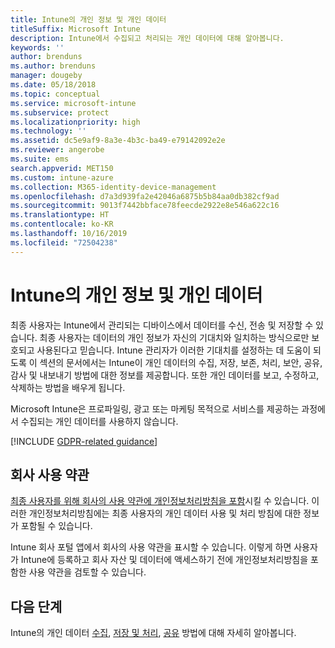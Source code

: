 ```yaml
---
title: Intune의 개인 정보 및 개인 데이터
titleSuffix: Microsoft Intune
description: Intune에서 수집되고 처리되는 개인 데이터에 대해 알아봅니다.
keywords: ''
author: brenduns
ms.author: brenduns
manager: dougeby
ms.date: 05/18/2018
ms.topic: conceptual
ms.service: microsoft-intune
ms.subservice: protect
ms.localizationpriority: high
ms.technology: ''
ms.assetid: dc5e9af9-8a3e-4b3c-ba49-e79142092e2e
ms.reviewer: angerobe
ms.suite: ems
search.appverid: MET150
ms.custom: intune-azure
ms.collection: M365-identity-device-management
ms.openlocfilehash: d7a3d939fa2e42046a6875b5b84aa0db382cf9ad
ms.sourcegitcommit: 9013f7442bbface78feecde2922e8e546a622c16
ms.translationtype: HT
ms.contentlocale: ko-KR
ms.lasthandoff: 10/16/2019
ms.locfileid: "72504238"
---
```

# <a name="privacy-and-personal-data-in-intune"></a>Intune의 개인 정보 및 개인 데이터

최종 사용자는 Intune에서 관리되는 디바이스에서 데이터를 수신, 전송 및 저장할 수 있습니다. 최종 사용자는 데이터의 개인 정보가 자신의 기대치와 일치하는 방식으로만 보호되고 사용된다고 믿습니다. Intune 관리자가 이러한 기대치를 설정하는 데 도움이 되도록 이 섹션의 문서에서는 Intune이 개인 데이터의 수집, 저장, 보존, 처리, 보안, 공유, 감사 및 내보내기 방법에 대한 정보를 제공합니다. 또한 개인 데이터를 보고, 수정하고, 삭제하는 방법을 배우게 됩니다.

Microsoft Intune은 프로파일링, 광고 또는 마케팅 목적으로 서비스를 제공하는 과정에서 수집되는 개인 데이터를 사용하지 않습니다.

[!INCLUDE [GDPR-related guidance](../includes/gdpr-dsr-and-stp-note.md)]

## <a name="your-company-terms-and-conditions"></a>회사 사용 약관

[최종 사용자를 위해 회사의 사용 약관에 개인정보처리방침을 포함](../apps/company-portal-app.md)시킬 수 있습니다. 이러한 개인정보처리방침에는 최종 사용자의 개인 데이터 사용 및 처리 방침에 대한 정보가 포함될 수 있습니다.

Intune 회사 포털 앱에서 회사의 사용 약관을 표시할 수 있습니다. 이렇게 하면 사용자가 Intune에 등록하고 회사 자산 및 데이터에 액세스하기 전에 개인정보처리방침을 포함한 사용 약관을 검토할 수 있습니다.

## <a name="next-steps"></a>다음 단계

Intune의 개인 데이터 [수집](privacy-data-collect.md), [저장 및 처리](privacy-data-store-process.md), [공유](privacy-data-secure-share.md) 방법에 대해 자세히 알아봅니다. 
